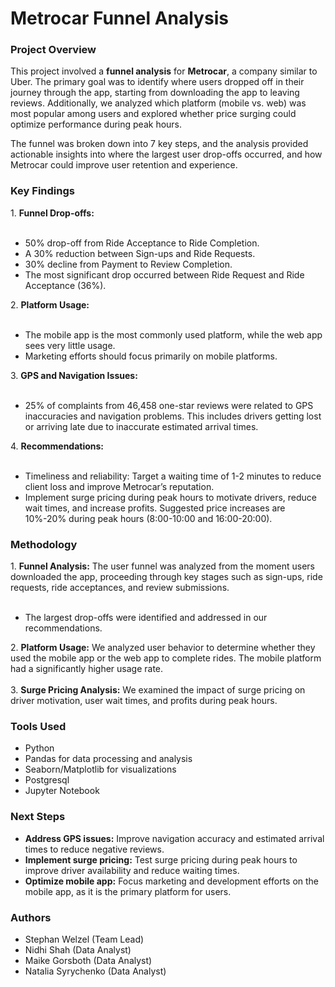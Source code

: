 <h1>Metrocar Funnel Analysis</h1>
<h3>Project Overview</h3>
This project involved a <b>funnel analysis</b> for <b>Metrocar</b>, a company similar to Uber. The primary goal was to identify where users dropped off in their journey through the app, starting from downloading the app to leaving reviews. Additionally, we analyzed which platform (mobile vs. web) was most popular among users and explored whether price surging could optimize performance during peak hours.

The funnel was broken down into 7 key steps, and the analysis provided actionable insights into where the largest user drop-offs occurred, and how Metrocar could improve user retention and experience.

<h3>Key Findings</h3>
1. <b>Funnel Drop-offs:</b><br><br>
<ul>
<li>50% drop-off from Ride Acceptance to Ride Completion.</li>
<li>A 30% reduction between Sign-ups and Ride Requests.</li>
<li>30% decline from Payment to Review Completion.</li>
<li>The most significant drop occurred between Ride Request and Ride Acceptance (36%).</li>
</ul>
2. <b>Platform Usage:</b><br><br>
<ul>
<li>The mobile app is the most commonly used platform, while the web app sees very little usage.</li>
<li>Marketing efforts should focus primarily on mobile platforms.</li>
</ul>
3. <b>GPS and Navigation Issues:</b><br><br>
<ul>
<li>25% of complaints from 46,458 one-star reviews were related to GPS inaccuracies and navigation problems. This includes drivers getting lost or arriving late due to inaccurate estimated arrival times.</li>
</ul>
4. <b>Recommendations:</b><br><br>
<ul>
<li>Timeliness and reliability: Target a waiting time of 1-2 minutes to reduce client loss and improve Metrocar’s reputation.</li>
<li>Implement surge pricing during peak hours to motivate drivers, reduce wait times, and increase profits. Suggested price increases are 10%-20% during peak hours (8:00-10:00 and 16:00-20:00).</li>
</ul>

<h3>Methodology</h3>
1. <b>Funnel Analysis:</b> The user funnel was analyzed from the moment users downloaded the app, proceeding through key stages such as sign-ups, ride requests, ride acceptances, and review submissions.<br><br>
<ul>
<li>The largest drop-offs were identified and addressed in our recommendations.</li>
</ul>
2. <b>Platform Usage:</b> We analyzed user behavior to determine whether they used the mobile app or the web app to complete rides. The mobile platform had a significantly higher usage rate.<br><br>
3. <b>Surge Pricing Analysis:</b> We examined the impact of surge pricing on driver motivation, user wait times, and profits during peak hours.

<h3>Tools Used</h3>
<ul>
<li>Python</li>
<li>Pandas for data processing and analysis</li>
<li>Seaborn/Matplotlib for visualizations</li>
<li>Postgresql</li>
<li>Jupyter Notebook</li>
</ul>
<h3>Next Steps</h3>
<ul>
<li><b>Address GPS issues:</b> Improve navigation accuracy and estimated arrival times to reduce negative reviews.</li>
<li><b>Implement surge pricing:</b> Test surge pricing during peak hours to improve driver availability and reduce waiting times.</li>
<li><b>Optimize mobile app:</b> Focus marketing and development efforts on the mobile app, as it is the primary platform for users.</li>
</ul>
<h3>Authors</h3>
<ul>
<li>Stephan Welzel (Team Lead)</li>
<li>Nidhi Shah (Data Analyst)</li>
<li>Maike Gorsboth (Data Analyst)</li>
<li>Natalia Syrychenko (Data Analyst)</li>
</ul>

